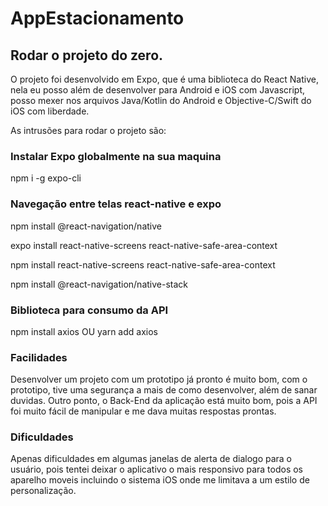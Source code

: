 # AppEstacionamento

## Rodar o projeto do zero.

O projeto foi desenvolvido em Expo, que é uma biblioteca do React Native, nela eu posso além de desenvolver para Android e iOS com Javascript, posso mexer nos arquivos Java/Kotlin do Android e Objective-C/Swift do iOS com liberdade.

As intrusões para rodar o projeto são:

### Instalar Expo globalmente na sua maquina
npm i -g expo-cli 

### Navegação entre telas react-native e expo
npm install @react-navigation/native

expo install react-native-screens react-native-safe-area-context

npm install react-native-screens react-native-safe-area-context

npm install @react-navigation/native-stack

### Biblioteca para consumo da API

npm install axios OU yarn add axios

### Facilidades

Desenvolver um projeto com um prototipo já pronto é muito bom, com o prototipo, tive uma segurança a mais de como desenvolver, além de sanar duvidas. Outro ponto, o Back-End da aplicação está muito bom, pois a API foi muito fácil de manipular e me dava muitas respostas prontas.

### Dificuldades

Apenas dificuldades em algumas janelas de alerta de dialogo para o usuário, pois tentei deixar o aplicativo o mais responsivo para todos os aparelho moveis incluindo o sistema iOS onde me limitava a um estilo de personalização.